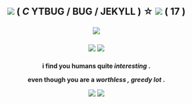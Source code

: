 <h2 align="center">  


<img src="https://64.media.tumblr.com/04c6d968009c7b0843f7253eeac829e1/4c9d16f4069debe1-14/s2048x3072/ee7a7f0ee0740de20b747761b2e2506de699bddc.pnj"/> ( ***C*** **YTBUG** / BUG / JEKYLL ) ☆ <img src="https://barok.crd.co/assets/images/gallery04/2a0f569e.gif?v=8cc45fd0"/> ( 17 )

<h3 align="center">

<img src="https://64.media.tumblr.com/10593c5df12017f2d2056fbd316b01d0/7c85a8258373f2fe-dd/s100x200/cd142c898b28b826b572995a91efd916f7a8cba3.gifv"/>

<h3 align="center">
  
<img src="https://static.wikia.nocookie.net/vincent-the-secret-of-myers/images/6/66/Vinyummy.gif/revision/latest/scale-to-width-down/250?cb=20220409164955"/>

<img src="https://static.wikia.nocookie.net/vincent-the-secret-of-myers/images/6/69/Sceryvery.gif/revision/latest/scale-to-width-down/250?cb=20220408192538"/>

<h4 align="center">

i find you humans quite *interesting* . 

even though you are a *worthless , greedy lot* .


 <img src="https://cdn.discordapp.com/attachments/1065046295078781038/1216076853517750322/gfhdjnsmkl.webp?ex=65ff12d3&is=65ec9dd3&hm=75c79b6dc1349d5527437f9f0eed5beaba0c72f3b48ad6e32ccc283c0f0ea424&"/>


<img src="https://64.media.tumblr.com/ddfdaab07eebf6b13e200c45ea956f9f/4c9d16f4069debe1-a7/s2048x3072/9604074849ce7bf4a5292b0e8830fb3ed49a1ad6.pnj"/>

